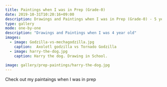 ```yaml
---
title: Paintings when I was in Prep (Grade-0)
date: 2019-10-31T10:20:16+09:00
description: Drawings and Paintings when I was in Prep (Grade-0) - 5 years old
type: gallery
mode: one-by-one
description: "Drawings and Paintings when I was 4 year old"
images:
  - image: Godzilla-vs-mechagodzilla.jpg
    caption:  Axolotl godzilla vs Tornado Godzilla
  - image: harry-the-dog.jpg
    caption: Harry the dog. Drawing in School.
    
image: gallery/prep-paintings/harry-the-dog.jpg
---
```


Check out my paintaings when I was in prep